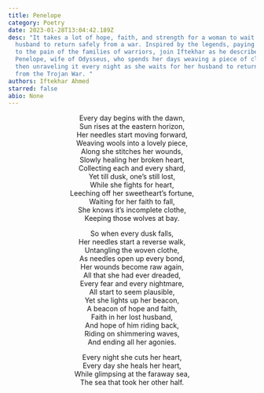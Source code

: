 ```yaml
---
title: Penelope
category: Poetry
date: 2023-01-28T13:04:42.189Z
desc: "It takes a lot of hope, faith, and strength for a woman to wait for her
  husband to return safely from a war. Inspired by the legends, paying tribute
  to the pain of the families of warriors, join Iftekhar as he describes
  Penelope, wife of Odysseus, who spends her days weaving a piece of cloth and
  then unraveling it every night as she waits for her husband to return home
  from the Trojan War. "
authors: Iftekhar Ahmed
starred: false
abio: None
---
```

<p style="text-align: center;align:center;">Every day begins with the dawn,<br>
Sun rises at the eastern horizon,<br>
Her needles start moving forward,<br>
Weaving wools into a lovely piece,<br>
Along she stitches her wounds,<br>
Slowly healing her broken heart,<br>
Collecting each and every shard,<br>
Yet till dusk, one’s still lost,<br>
While she fights for heart,<br>
Leeching off her sweetheart’s fortune,<br>
Waiting for her faith to fall,<br>
She knows it’s incomplete clothe,<br>
Keeping those wolves at bay.<br></p>

<p style="text-align: center;align:center;">So when every dusk falls,<br>
Her needles start a reverse walk,<br>
Untangling the woven clothe,<br>
As needles open up every bond,<br>
Her wounds become raw again,<br>
All that she had ever dreaded,<br>
Every fear and every nightmare,<br>
All start to seem plausible,<br>
Yet she lights up her beacon,<br>
A beacon of hope and faith,<br>
Faith in her lost husband,<br>
And hope of him riding back,<br>
Riding on shimmering waves,<br>
And ending all her agonies.<br></p>

<p style="text-align: center;align:center;">Every night she cuts her heart,<br>
Every day she heals her heart,<br>
While glimpsing at the faraway sea,<br>
The sea that took her other half.<br></p>